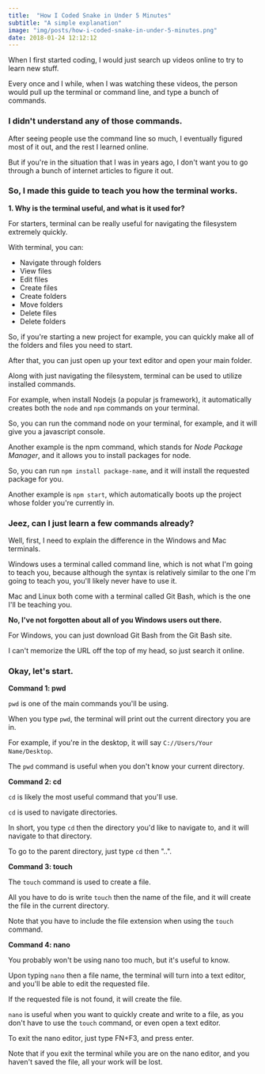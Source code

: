 ```yaml
---
title:  "How I Coded Snake in Under 5 Minutes"
subtitle: "A simple explanation"
image: "img/posts/how-i-coded-snake-in-under-5-minutes.png"
date: 2018-01-24 12:12:12
---
```


When I first started coding, I would just search up videos online to try to learn new stuff.

Every once and I while, when I was watching these videos, the person would pull up the terminal or command line, and type a bunch of commands.

### I didn't understand any of those commands.

After seeing people use the command line so much, I eventually figured most of it out, and the rest I learned online.

But if you're in the situation that I was in years ago, I don't want you to go through a bunch of internet articles to figure it out.

### So, I made this guide to teach you how the terminal works.

**1. Why is the terminal useful, and what is it used for?**

For starters, terminal can be really useful for navigating the filesystem extremely quickly.

With terminal, you can:
- Navigate through folders
- View files
- Edit files
- Create files
- Create folders
- Move folders
- Delete files
- Delete folders

So, if you're starting a new project for example, you can quickly make all of the folders and files you need to start.

After that, you can just open up your text editor and open your main folder.

Along with just navigating the filesystem, terminal can be used to utilize installed commands.

For example, when install Nodejs (a popular js framework), it automatically creates both the ```node``` and ```npm``` commands on your terminal.

So, you can run the command node on your terminal, for example, and it will give you a javascript console.

Another example is the npm command, which stands for *Node Package Manager*, and it allows you to install packages for node.

So, you can run ```npm install package-name```, and it will install the requested package for you.

Another example is ```npm start```, which automatically boots up the project whose folder you're currently in.

### Jeez, can I just learn a few commands already?

Well, first, I need to explain the difference in the Windows and Mac terminals.

Windows uses a terminal called command line, which is not what I'm going to teach you, because although the syntax is relatively similar to the one I'm going to teach you, you'll likely never have to use it.

Mac and Linux both come with a terminal called Git Bash, which is the one I'll be teaching you.

**No, I've not forgotten about all of you Windows users out there.**

For Windows, you can just download Git Bash from the Git Bash site.

I can't memorize the URL off the top of my head, so just search it online.

### Okay, let's start.

**Command 1: pwd**

```pwd``` is one of the main commands you'll be using.

When you type ```pwd```, the terminal will print out the current directory you are in.

For example, if you're in the desktop, it will say ```C://Users/Your Name/Desktop```.

The ```pwd``` command is useful when you don't know your current directory.

**Command 2: cd**

```cd``` is likely the most useful command that you'll use.

```cd``` is used to navigate directories.

In short, you type ```cd``` then the directory you'd like to navigate to, and it will navigate to that directory.

To go to the parent directory, just type ```cd``` then "..".

**Command 3: touch**

The ```touch``` command is used to create a file.

All you have to do is write ```touch``` then the name of the file, and it will create the file in the current directory.

Note that you have to include the file extension when using the ```touch``` command.

**Command 4: nano**

You probably won't be using nano too much, but it's useful to know.

Upon typing ```nano``` then a file name, the terminal will turn into a text editor, and you'll be able to edit the requested file.

If the requested file is not found, it will create the file.

```nano``` is useful when you want to quickly create and write to a file, as you don't have to use the ```touch``` command, or even open a text editor.

To exit the nano editor, just type FN+F3, and press enter.

Note that if you exit the terminal while you are on the nano editor, and you haven't saved the file, all your work will be lost.

